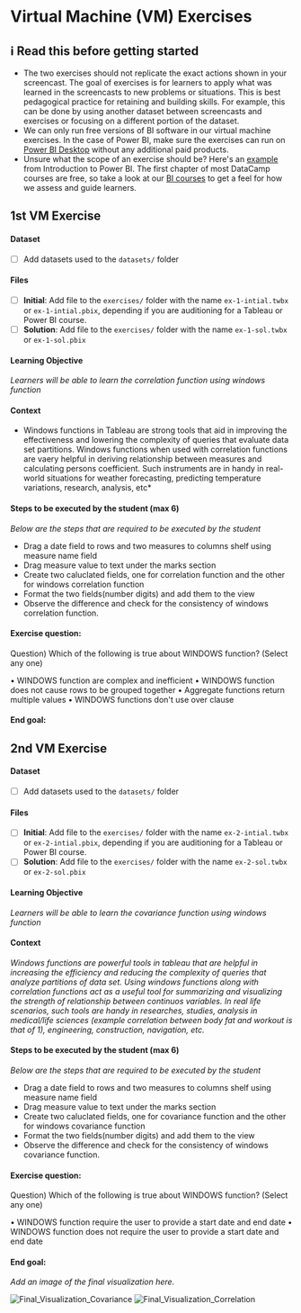 # Virtual Machine (VM) Exercises

## :information_source: Read this before getting started
- The two exercises should not replicate the exact actions shown in your screencast. The goal of exercises is for learners to apply what was learned in the screencasts to new problems or situations. This is best pedagogical practice for retaining and building skills. For example, this can be done by using another dataset between screencasts and exercises or focusing on a different portion of the dataset.
- We can only run free versions of BI software in our virtual machine exercises. In the case of Power BI, make sure the exercises can run on [Power BI Desktop](https://powerbi.microsoft.com/en-us/desktop/) without any additional paid products. 
- Unsure what the scope of an exercise should be? Here's an [example](https://campus.datacamp.com/courses/introduction-to-power-bi/getting-started-with-power-bi?ex=14) from Introduction to Power BI. The first chapter of most DataCamp courses are free, so take a look at our [BI courses](https://learn.datacamp.com/courses?technologies=Tableau&technologies=Power%20BI) to get a feel for how we assess and guide learners.

## 1st VM Exercise

#### Dataset

- [ ] Add datasets used to the `datasets/` folder

#### Files

- [ ] **Initial**: Add file to the `exercises/`  folder with the name `ex-1-intial.twbx` or `ex-1-intial.pbix`, depending if you are auditioning for a Tableau or Power BI course.
- [ ] **Solution**: Add file to the `exercises/`  folder with the name `ex-1-sol.twbx` or `ex-1-sol.pbix`

#### Learning Objective

*Learners will be able to learn the correlation function using windows function*

#### Context

* Windows functions in Tableau are strong tools that aid in improving the effectiveness and lowering the complexity of queries that evaluate data set partitions. Windows functions when used with correlation functions are vaery helpful in deriving relationship between measures and calculating persons coefficient. Such instruments are in handy in real-world situations for weather forecasting, predicting temperature variations, research, analysis, etc*


#### Steps to be executed by the student (max 6)

*Below are the steps that are required to be executed by the student*

- Drag a date field to rows and two measures to columns shelf using measure name field
- Drag measure value to text under the marks section 
- Create two caluclated fields, one for correlation function and the other for windows correlation function 
- Format the two fields(number digits) and add them to the view
- Observe the difference and check for the consistency of windows correlation function.

#### Exercise question:

Question) Which of the following is true about WINDOWS function? (Select any one)

•	WINDOWS function are complex and inefficient
•	WINDOWS function does not cause rows to be grouped together
•	Aggregate functions return multiple values
•	WINDOWS functions don't use over clause


#### End goal:

## 2nd VM Exercise

#### Dataset

- [ ] Add datasets used to the `datasets/` folder

#### Files

- [ ] **Initial**: Add file to the `exercises/`  folder with the name `ex-2-intial.twbx` or `ex-2-intial.pbix`, depending if you are auditioning for a Tableau or Power BI course.
- [ ] **Solution**: Add file to the `exercises/`  folder with the name `ex-2-sol.twbx` or `ex-2-sol.pbix`

#### Learning Objective

*Learners will be able to learn the covariance function using windows function*

#### Context

*Windows functions are powerful tools in tableau that are helpful in increasing the efficiency and reducing the complexity of queries that analyze partitions of data set. Using windows functions along with correlation functions act as a useful tool for summarizing and visualizing the strength of relationship between continuos variables. In real life scenarios, such tools are handy in researches, studies, analysis in medical/life sciences (example correlation between body fat and workout is that of 1), engineering, construction, navigation, etc.*

#### Steps to be executed by the student (max 6)

*Below are the steps that are required to be executed by the student*

- Drag a date field to rows and two measures to columns shelf using measure name field
- Drag measure value to text under the marks section 
- Create two caluclated fields, one for covariance function and the other for windows covariance function 
- Format the two fields(number digits) and add them to the view
- Observe the difference and check for the consistency of windows covariance function.


#### Exercise question:

 Question) Which of the following is true about WINDOWS function? (Select any one)
 
 •	WINDOWS function require the user to provide a start date and end date
 •	WINDOWS function does not require the user to provide a start date and end date
 
 
#### End goal:

*Add an image of the final visualization here.*

![Final_Visualization_Covariance](https://user-images.githubusercontent.com/122206001/211194660-2fa7265a-c8f5-440b-8624-b8840275390e.png)
![Final_Visualization_Correlation](https://user-images.githubusercontent.com/122206001/211194662-a77870b2-6333-4c3d-a4ca-6cc890ba0c38.png)
